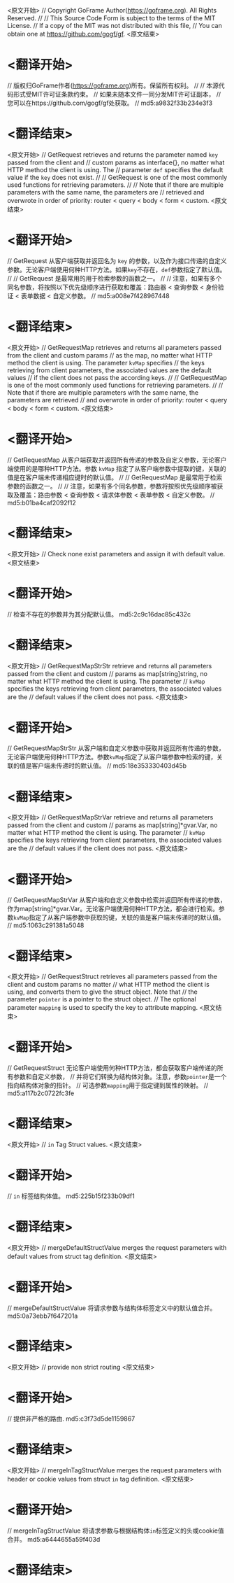 
<原文开始>
// Copyright GoFrame Author(https://goframe.org). All Rights Reserved.
//
// This Source Code Form is subject to the terms of the MIT License.
// If a copy of the MIT was not distributed with this file,
// You can obtain one at https://github.com/gogf/gf.
<原文结束>

# <翻译开始>
// 版权归GoFrame作者(https://goframe.org)所有。保留所有权利。
//
// 本源代码形式受MIT许可证条款约束。
// 如果未随本文件一同分发MIT许可证副本，
// 您可以在https://github.com/gogf/gf处获取。
// md5:a9832f33b234e3f3
# <翻译结束>


<原文开始>
// GetRequest retrieves and returns the parameter named `key` passed from the client and
// custom params as interface{}, no matter what HTTP method the client is using. The
// parameter `def` specifies the default value if the `key` does not exist.
//
// GetRequest is one of the most commonly used functions for retrieving parameters.
//
// Note that if there are multiple parameters with the same name, the parameters are
// retrieved and overwrote in order of priority: router < query < body < form < custom.
<原文结束>

# <翻译开始>
// GetRequest 从客户端获取并返回名为 `key` 的参数，以及作为接口传递的自定义参数。无论客户端使用何种HTTP方法。如果`key`不存在，`def`参数指定了默认值。
// 
// GetRequest 是最常用的用于检索参数的函数之一。
// 
// 注意，如果有多个同名参数，将按照以下优先级顺序进行获取和覆盖：路由器 < 查询参数 < 身份验证 < 表单数据 < 自定义参数。
// md5:a008e7f428967448
# <翻译结束>


<原文开始>
// GetRequestMap retrieves and returns all parameters passed from the client and custom params
// as the map, no matter what HTTP method the client is using. The parameter `kvMap` specifies
// the keys retrieving from client parameters, the associated values are the default values
// if the client does not pass the according keys.
//
// GetRequestMap is one of the most commonly used functions for retrieving parameters.
//
// Note that if there are multiple parameters with the same name, the parameters are retrieved
// and overwrote in order of priority: router < query < body < form < custom.
<原文结束>

# <翻译开始>
// GetRequestMap 从客户端获取并返回所有传递的参数及自定义参数，无论客户端使用的是哪种HTTP方法。参数 `kvMap` 指定了从客户端参数中提取的键，关联的值是在客户端未传递相应键时的默认值。
//
// GetRequestMap 是最常用于检索参数的函数之一。
//
// 注意，如果有多个同名参数，参数将按照优先级顺序被获取及覆盖：路由参数 < 查询参数 < 请求体参数 < 表单参数 < 自定义参数。
// md5:b01ba4caf2092f12
# <翻译结束>


<原文开始>
// Check none exist parameters and assign it with default value.
<原文结束>

# <翻译开始>
// 检查不存在的参数并为其分配默认值。 md5:2c9c16dac85c432c
# <翻译结束>


<原文开始>
// GetRequestMapStrStr retrieve and returns all parameters passed from the client and custom
// params as map[string]string, no matter what HTTP method the client is using. The parameter
// `kvMap` specifies the keys retrieving from client parameters, the associated values are the
// default values if the client does not pass.
<原文结束>

# <翻译开始>
// GetRequestMapStrStr 从客户端和自定义参数中获取并返回所有传递的参数，无论客户端使用何种HTTP方法。参数`kvMap`指定了从客户端参数中检索的键，关联的值是客户端未传递时的默认值。
// md5:18e353330403d45b
# <翻译结束>


<原文开始>
// GetRequestMapStrVar retrieve and returns all parameters passed from the client and custom
// params as map[string]*gvar.Var, no matter what HTTP method the client is using. The parameter
// `kvMap` specifies the keys retrieving from client parameters, the associated values are the
// default values if the client does not pass.
<原文结束>

# <翻译开始>
// GetRequestMapStrVar 从客户端和自定义参数中检索并返回所有传递的参数，作为map[string]*gvar.Var。无论客户端使用何种HTTP方法，都会进行检索。参数`kvMap`指定了从客户端参数中获取的键，关联的值是客户端未传递时的默认值。
// md5:1063c291381a5048
# <翻译结束>


<原文开始>
// GetRequestStruct retrieves all parameters passed from the client and custom params no matter
// what HTTP method the client is using, and converts them to give the struct object. Note that
// the parameter `pointer` is a pointer to the struct object.
// The optional parameter `mapping` is used to specify the key to attribute mapping.
<原文结束>

# <翻译开始>
// GetRequestStruct 无论客户端使用何种HTTP方法，都会获取客户端传递的所有参数和自定义参数，
// 并将它们转换为结构体对象。注意，参数`pointer`是一个指向结构体对象的指针。
// 可选参数`mapping`用于指定键到属性的映射。
// md5:a117b2c0722fc3fe
# <翻译结束>


<原文开始>
// `in` Tag Struct values.
<原文结束>

# <翻译开始>
// `in` 标签结构体值。 md5:225b15f233b09df1
# <翻译结束>


<原文开始>
// mergeDefaultStructValue merges the request parameters with default values from struct tag definition.
<原文结束>

# <翻译开始>
// mergeDefaultStructValue 将请求参数与结构体标签定义中的默认值合并。 md5:0a73ebb7f647201a
# <翻译结束>


<原文开始>
// provide non strict routing
<原文结束>

# <翻译开始>
// 提供非严格的路由. md5:c3f73d5de1159867
# <翻译结束>


<原文开始>
// mergeInTagStructValue merges the request parameters with header or cookie values from struct `in` tag definition.
<原文结束>

# <翻译开始>
// mergeInTagStructValue 将请求参数与根据结构体`in`标签定义的头或cookie值合并。 md5:a6444655a59f403d
# <翻译结束>

